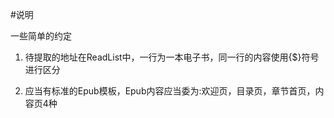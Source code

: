 #说明

一些简单的约定

1.  待提取的地址在ReadList中，一行为一本电子书，同一行的内容使用{$}符号进行区分

2.  应当有标准的Epub模板，Epub内容应当委为:欢迎页，目录页，章节首页，内容页4种

